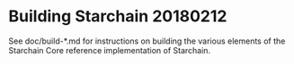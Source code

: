 Building Starchain
20180212
================

See doc/build-*.md for instructions on building the various
elements of the Starchain Core reference implementation of Starchain.

